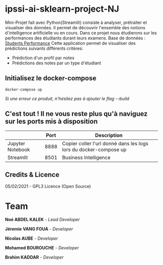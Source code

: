 # ipssi-ai-sklearn-project-NJ
Mini-Projet fait avec Python(Streamlit) consiste à analyser, prétraiter et visualiser des données.
Il permet de découvrir l'ensemble des notions d'intelligence artificielle vu en cours.
Dans ce projet nous étudierons sur les performances des étudiants durant leurs examens.
Base de données : [Students Performance](https://www.kaggle.com/spscientist/students-performance-in-exams)
Cette application permet de visualiser des prédictions suivants différents critères:
- Prédiction d'un profil par notes
- Prédictions des notes par un type d'étudiant


## Initialisez le docker-compose 
`docker-compose up`

*Si une erreur ce produit, n'hésitez pas à ajouter le flag --build*

## C'est tout ! Il ne vous reste plus qu'à naviguez sur les ports mis à disposition




|                   | Port  | Description           | 
|------------------|-------|-----------------------|
| Jupyter Notebook | 8888  | Copier coller l'url donné dans les logs lors du docker-compose up |
| Streamlit        | 8501  | Business Intelligence | 

## Credits & Licence
05/02/2021 - GPL3 Licence (Open Source)

# Team

**Noé ABDEL KALEK**  - *Lead Developer*

**Jéremie VANG FOUA**  - *Developer*

**Nicolas AUBE**  - *Developer*    

**Mohamed BOUROUCHE** - *Developer*

**Brahim KADDAR** - *Developer*
